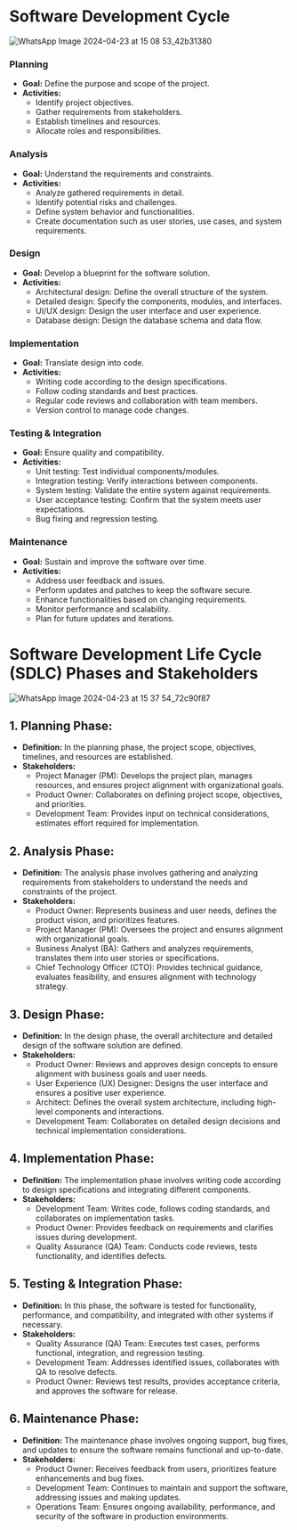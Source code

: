# Software Development Cycle

![WhatsApp Image 2024-04-23 at 15 08 53_42b31380](https://github.com/nandini-gangrade/Hexaware-Python-Training/assets/87817417/344f8494-db03-4c18-86ff-2725c8b2855b)

### Planning
- **Goal:** Define the purpose and scope of the project.
- **Activities:**
  - Identify project objectives.
  - Gather requirements from stakeholders.
  - Establish timelines and resources.
  - Allocate roles and responsibilities.

### Analysis
- **Goal:** Understand the requirements and constraints.
- **Activities:**
  - Analyze gathered requirements in detail.
  - Identify potential risks and challenges.
  - Define system behavior and functionalities.
  - Create documentation such as user stories, use cases, and system requirements.

### Design
- **Goal:** Develop a blueprint for the software solution.
- **Activities:**
  - Architectural design: Define the overall structure of the system.
  - Detailed design: Specify the components, modules, and interfaces.
  - UI/UX design: Design the user interface and user experience.
  - Database design: Design the database schema and data flow.

### Implementation
- **Goal:** Translate design into code.
- **Activities:**
  - Writing code according to the design specifications.
  - Follow coding standards and best practices.
  - Regular code reviews and collaboration with team members.
  - Version control to manage code changes.

### Testing & Integration
- **Goal:** Ensure quality and compatibility.
- **Activities:**
  - Unit testing: Test individual components/modules.
  - Integration testing: Verify interactions between components.
  - System testing: Validate the entire system against requirements.
  - User acceptance testing: Confirm that the system meets user expectations.
  - Bug fixing and regression testing.

### Maintenance
- **Goal:** Sustain and improve the software over time.
- **Activities:**
  - Address user feedback and issues.
  - Perform updates and patches to keep the software secure.
  - Enhance functionalities based on changing requirements.
  - Monitor performance and scalability.
  - Plan for future updates and iterations.


# Software Development Life Cycle (SDLC) Phases and Stakeholders
![WhatsApp Image 2024-04-23 at 15 37 54_72c90f87](https://github.com/nandini-gangrade/Hexaware-Python-Training/assets/87817417/8c844b46-3390-4596-838f-a8e55c89690f)

## 1. Planning Phase:
- **Definition:** In the planning phase, the project scope, objectives, timelines, and resources are established.
- **Stakeholders:**
  - Project Manager (PM): Develops the project plan, manages resources, and ensures project alignment with organizational goals.
  - Product Owner: Collaborates on defining project scope, objectives, and priorities.
  - Development Team: Provides input on technical considerations, estimates effort required for implementation.

## 2. Analysis Phase:
- **Definition:** The analysis phase involves gathering and analyzing requirements from stakeholders to understand the needs and constraints of the project.
- **Stakeholders:**
  - Product Owner: Represents business and user needs, defines the product vision, and prioritizes features.
  - Project Manager (PM): Oversees the project and ensures alignment with organizational goals.
  - Business Analyst (BA): Gathers and analyzes requirements, translates them into user stories or specifications.
  - Chief Technology Officer (CTO): Provides technical guidance, evaluates feasibility, and ensures alignment with technology strategy.

## 3. Design Phase:
- **Definition:** In the design phase, the overall architecture and detailed design of the software solution are defined.
- **Stakeholders:**
  - Product Owner: Reviews and approves design concepts to ensure alignment with business goals and user needs.
  - User Experience (UX) Designer: Designs the user interface and ensures a positive user experience.
  - Architect: Defines the overall system architecture, including high-level components and interactions.
  - Development Team: Collaborates on detailed design decisions and technical implementation considerations.

## 4. Implementation Phase:
- **Definition:** The implementation phase involves writing code according to design specifications and integrating different components.
- **Stakeholders:**
  - Development Team: Writes code, follows coding standards, and collaborates on implementation tasks.
  - Product Owner: Provides feedback on requirements and clarifies issues during development.
  - Quality Assurance (QA) Team: Conducts code reviews, tests functionality, and identifies defects.

## 5. Testing & Integration Phase:
- **Definition:** In this phase, the software is tested for functionality, performance, and compatibility, and integrated with other systems if necessary.
- **Stakeholders:**
  - Quality Assurance (QA) Team: Executes test cases, performs functional, integration, and regression testing.
  - Development Team: Addresses identified issues, collaborates with QA to resolve defects.
  - Product Owner: Reviews test results, provides acceptance criteria, and approves the software for release.

## 6. Maintenance Phase:
- **Definition:** The maintenance phase involves ongoing support, bug fixes, and updates to ensure the software remains functional and up-to-date.
- **Stakeholders:**
  - Product Owner: Receives feedback from users, prioritizes feature enhancements and bug fixes.
  - Development Team: Continues to maintain and support the software, addressing issues and making updates.
  - Operations Team: Ensures ongoing availability, performance, and security of the software in production environments.

